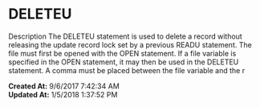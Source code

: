 # DELETEU

Description The DELETEU statement is used to delete a record without releasing the update record lock set by a previous READU statement. The file must first be opened with the OPEN statement. If a file variable is specified in the OPEN statement, it may then be used in the DELETEU statement. A comma must be placed between the file variable and the r  

**Created At:** 9/6/2017 7:42:34 AM  
**Updated At:** 1/5/2018 1:37:52 PM  

